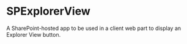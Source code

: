 # SPExplorerView
A SharePoint-hosted app to be used in a client web part to display an Explorer View button.
